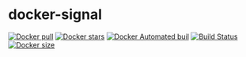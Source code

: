 # docker-signal
[![Docker pull](https://img.shields.io/docker/pulls/nouchka/signal)](https://hub.docker.com/r/nouchka/signal/)
[![Docker stars](https://img.shields.io/docker/stars/nouchka/signal)](https://hub.docker.com/r/nouchka/signal/)
[![Docker Automated buil](https://img.shields.io/docker/automated/nouchka/signal.svg)](https://hub.docker.com/r/nouchka/signal/)
[![Build Status](https://img.shields.io/travis/com/nouchka/docker-signal/master)](https://travis-ci.com/github/nouchka/docker-signal)
[![Docker size](https://img.shields.io/docker/image-size/nouchka/signal/latest)](https://hub.docker.com/r/nouchka/signal/)


